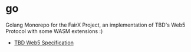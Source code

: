 # go
Golang Monorepo for the FairX Project, an implementation of TBD's Web5 Protocol with some WASM extensions :)

* [TBD Web5 Specification](https://developer.tbd.website/projects/web5/)

